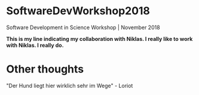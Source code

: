 # SoftwareDevWorkshop2018
Software Development in Science Workshop | November 2018

**This is my line indicating my collaboration with Niklas. I really like to work with Niklas. I really do.**


# Other thoughts
"Der Hund liegt hier wirklich sehr im Wege" - Loriot


